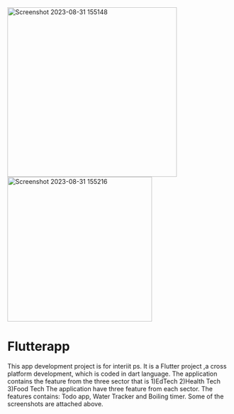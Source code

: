 <img width="382" alt="Screenshot 2023-08-31 155148" src="https://github.com/srajan-seth/InterIIT_FlutterApplication/assets/142350152/36ee1977-eb32-46b0-8195-71372b40a47e">

<img width="326" alt="Screenshot 2023-08-31 155216" src="https://github.com/srajan-seth/InterIIT_FlutterApplication/assets/142350152/be8dadb0-a3bb-4dc3-b716-40f4581f9f94">


# Flutterapp

This app development project is for interiit ps. It is a Flutter project ,a cross platform development, which is coded in dart language. The application contains the feature from the three sector that is 
1)EdTech
2)Health Tech
3)Food Tech
The application have three feature from each sector. 
The features contains: Todo app, Water Tracker and Boiling timer.
Some of the screenshots are attached above.
